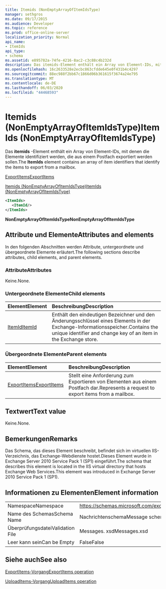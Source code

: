 ```yaml
---
title: Itemids (NonEmptyArrayOfItemIdsType)
manager: sethgros
ms.date: 09/17/2015
ms.audience: Developer
ms.topic: reference
ms.prod: office-online-server
localization_priority: Normal
api_name:
- ItemIds
api_type:
- schema
ms.assetid: e895782a-74fe-4216-8ac2-c3c88c4b232d
description: Das itemids-Element enthält ein Array von Element-IDs, mit denen die Elemente identifiziert werden, die aus einem Postfach exportiert werden sollen.
ms.openlocfilehash: 16c2633528e2ecbc863cfdde645e0f431b4c4297
ms.sourcegitcommit: 88ec988f2bb67c1866d06b361615f3674a24e795
ms.translationtype: MT
ms.contentlocale: de-DE
ms.lasthandoff: 06/03/2020
ms.locfileid: "44468593"
---
```

# <a name="itemids-nonemptyarrayofitemidstype"></a><span data-ttu-id="4f80a-103">Itemids (NonEmptyArrayOfItemIdsType)</span><span class="sxs-lookup"><span data-stu-id="4f80a-103">ItemIds (NonEmptyArrayOfItemIdsType)</span></span>

<span data-ttu-id="4f80a-104">Das **itemids** -Element enthält ein Array von Element-IDs, mit denen die Elemente identifiziert werden, die aus einem Postfach exportiert werden sollen.</span><span class="sxs-lookup"><span data-stu-id="4f80a-104">The **ItemIds** element contains an array of item identifiers that identify the items to export from a mailbox.</span></span> 
  
[<span data-ttu-id="4f80a-105">ExportItems</span><span class="sxs-lookup"><span data-stu-id="4f80a-105">ExportItems</span></span>](exportitems.md)
  
[<span data-ttu-id="4f80a-106">Itemids (NonEmptyArrayOfItemIdsType)</span><span class="sxs-lookup"><span data-stu-id="4f80a-106">ItemIds (NonEmptyArrayOfItemIdsType)</span></span>](itemids-nonemptyarrayofitemidstype.md)
  
```XML
<ItemIds>
   <ItemId/>
</ItemIds>
```

 <span data-ttu-id="4f80a-107">**NonEmptyArrayOfItemIdsType**</span><span class="sxs-lookup"><span data-stu-id="4f80a-107">**NonEmptyArrayOfItemIdsType**</span></span>
## <a name="attributes-and-elements"></a><span data-ttu-id="4f80a-108">Attribute und Elemente</span><span class="sxs-lookup"><span data-stu-id="4f80a-108">Attributes and elements</span></span>

<span data-ttu-id="4f80a-109">In den folgenden Abschnitten werden Attribute, untergeordnete und übergeordnete Elemente erläutert.</span><span class="sxs-lookup"><span data-stu-id="4f80a-109">The following sections describe attributes, child elements, and parent elements.</span></span>
  
### <a name="attributes"></a><span data-ttu-id="4f80a-110">Attribute</span><span class="sxs-lookup"><span data-stu-id="4f80a-110">Attributes</span></span>

<span data-ttu-id="4f80a-111">Keine.</span><span class="sxs-lookup"><span data-stu-id="4f80a-111">None.</span></span>
  
### <a name="child-elements"></a><span data-ttu-id="4f80a-112">Untergeordnete Elemente</span><span class="sxs-lookup"><span data-stu-id="4f80a-112">Child elements</span></span>

|<span data-ttu-id="4f80a-113">**Element**</span><span class="sxs-lookup"><span data-stu-id="4f80a-113">**Element**</span></span>|<span data-ttu-id="4f80a-114">**Beschreibung**</span><span class="sxs-lookup"><span data-stu-id="4f80a-114">**Description**</span></span>|
|:-----|:-----|
|[<span data-ttu-id="4f80a-115">ItemId</span><span class="sxs-lookup"><span data-stu-id="4f80a-115">ItemId</span></span>](itemid.md) <br/> |<span data-ttu-id="4f80a-116">Enthält den eindeutigen Bezeichner und den Änderungsschlüssel eines Elements in der Exchange-Informationsspeicher.</span><span class="sxs-lookup"><span data-stu-id="4f80a-116">Contains the unique identifier and change key of an item in the Exchange store.</span></span>  <br/> |
   
### <a name="parent-elements"></a><span data-ttu-id="4f80a-117">Übergeordnete Elemente</span><span class="sxs-lookup"><span data-stu-id="4f80a-117">Parent elements</span></span>

|<span data-ttu-id="4f80a-118">**Element**</span><span class="sxs-lookup"><span data-stu-id="4f80a-118">**Element**</span></span>|<span data-ttu-id="4f80a-119">**Beschreibung**</span><span class="sxs-lookup"><span data-stu-id="4f80a-119">**Description**</span></span>|
|:-----|:-----|
|[<span data-ttu-id="4f80a-120">ExportItems</span><span class="sxs-lookup"><span data-stu-id="4f80a-120">ExportItems</span></span>](exportitems.md) <br/> |<span data-ttu-id="4f80a-121">Stellt eine Anforderung zum Exportieren von Elementen aus einem Postfach dar.</span><span class="sxs-lookup"><span data-stu-id="4f80a-121">Represents a request to export items from a mailbox.</span></span>  <br/> |
   
## <a name="text-value"></a><span data-ttu-id="4f80a-122">Textwert</span><span class="sxs-lookup"><span data-stu-id="4f80a-122">Text value</span></span>

<span data-ttu-id="4f80a-123">Keine.</span><span class="sxs-lookup"><span data-stu-id="4f80a-123">None.</span></span>
  
## <a name="remarks"></a><span data-ttu-id="4f80a-124">Bemerkungen</span><span class="sxs-lookup"><span data-stu-id="4f80a-124">Remarks</span></span>

<span data-ttu-id="4f80a-125">Das Schema, das dieses Element beschreibt, befindet sich im virtuellen IIS-Verzeichnis, das Exchange-Webdienste hostet.Dieses Element wurde in Exchange Server 2010 Service Pack 1 (SP1) eingeführt.</span><span class="sxs-lookup"><span data-stu-id="4f80a-125">The schema that describes this element is located in the IIS virtual directory that hosts Exchange Web Services.This element was introduced in Exchange Server 2010 Service Pack 1 (SP1).</span></span>
  
## <a name="element-information"></a><span data-ttu-id="4f80a-126">Informationen zu Elementen</span><span class="sxs-lookup"><span data-stu-id="4f80a-126">Element information</span></span>

|||
|:-----|:-----|
|<span data-ttu-id="4f80a-127">Namespace</span><span class="sxs-lookup"><span data-stu-id="4f80a-127">Namespace</span></span>  <br/> |https://schemas.microsoft.com/exchange/services/2006/messages  <br/> |
|<span data-ttu-id="4f80a-128">Name des Schemas</span><span class="sxs-lookup"><span data-stu-id="4f80a-128">Schema Name</span></span>  <br/> |<span data-ttu-id="4f80a-129">Nachrichtenschema</span><span class="sxs-lookup"><span data-stu-id="4f80a-129">Message schema</span></span>  <br/> |
|<span data-ttu-id="4f80a-130">Überprüfungsdatei</span><span class="sxs-lookup"><span data-stu-id="4f80a-130">Validation File</span></span>  <br/> |<span data-ttu-id="4f80a-131">Messages. xsd</span><span class="sxs-lookup"><span data-stu-id="4f80a-131">Messages.xsd</span></span>  <br/> |
|<span data-ttu-id="4f80a-132">Leer kann sein</span><span class="sxs-lookup"><span data-stu-id="4f80a-132">Can be Empty</span></span>  <br/> |<span data-ttu-id="4f80a-133">False</span><span class="sxs-lookup"><span data-stu-id="4f80a-133">False</span></span>  <br/> |
   
## <a name="see-also"></a><span data-ttu-id="4f80a-134">Siehe auch</span><span class="sxs-lookup"><span data-stu-id="4f80a-134">See also</span></span>



[<span data-ttu-id="4f80a-135">ExportItems-Vorgang</span><span class="sxs-lookup"><span data-stu-id="4f80a-135">ExportItems operation</span></span>](exportitems-operation.md)
  
[<span data-ttu-id="4f80a-136">UploadItems-Vorgang</span><span class="sxs-lookup"><span data-stu-id="4f80a-136">UploadItems operation</span></span>](uploaditems-operation.md)

